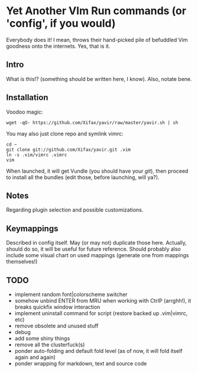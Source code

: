# Yet Another VIm Run commands (or 'config', if you would)

Everybody does it! I mean, throws their hand-picked pile of befuddled Vim
goodness onto the internets. Yes, that is it.

## Intro

What is this!? (something should be written here, I know).
Also, notate bene.

## Installation

Voodoo magic:

    wget -qO- https://github.com/Xifax/yavir/raw/master/yavir.sh | sh

You may also just clone repo and symlink vimrc:

    cd ~
    git clone git://github.com/Xifax/yavir.git .vim
    ln -s .vim/vimrc .vimrc
    vim

When launched, it will get Vundle (you should have your *git*), then proceed
to install all the bundles (edit those, before launching, will ya?).

## Notes

Regarding plugin selection and possible customizations.

## Keymappings

Described in config itself. May (or may not) duplicate those here.
Actually, should do so, it will be useful for future reference.
Should probably also include some visual chart on used mappings (generate one
from mappings themselves!)

## TODO

* implement random font|colorscheme switcher
* somehow unbind ENTER from MRU when working with CtrlP (arrghh!), it breaks
quickfix window interaction
* implement uninstall command for script (restore backed up .vim|vimrc, etc)
* remove obsolete and unused stuff
* debug
* add some shiny things
* remove all the clusterfuck(s)
* ponder auto-folding and default fold level
(as of now, it will fold itself again and again)
* ponder wrapping for markdown, text and source code
